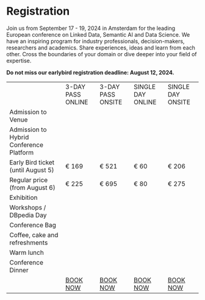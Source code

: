 # Registration
Join us from September 17 - 19, 2024 in Amsterdam for the leading European conference on Linked Data, Semantic AI and Data Science. We have an inspiring program for industry professionals, decision-makers, researchers and academics. Share experiences, ideas and learn from each other. Cross the boundaries of your domain or dive deeper into your field of expertise.  

**Do not miss our earlybird registration deadline: August 12, 2024.**


<table border="0" cellpadding="0" cellspacing="0" id="sheet0" class="sponsor-tab">
    <col class="col0">
    <col class="col1">
    <col class="col2">
    <col class="col3">
    <col class="col4">
    <col class="col5">
    <tbody>
      <tr class="row0 tr-head">
        <td class="td-transparent"></td>
        <td class="">3-DAY PASS ONLINE</td>
        <td class="td-first-ontop">3-DAY PASS ONSITE</td>
        <td class="">SINGLE DAY ONLINE</td>
        <td class="">SINGLE DAY ONSITE</td>
      </tr>
      <tr class="row1 tr-alt">
        <td class="">Admission to Venue</td>
        <td class=""><div class="i-circle i-close"></div></td>
        <td class="td-mid-ontop"><div class="i-circle i-check"></div></td>
        <td class=""><div class="i-circle i-close"></div></td>
        <td class=""><div class="i-circle i-check"></div></td>
      </tr>
      <tr class="row2">
        <td class="">Admission to Hybrid Conference Platform</td>
        <td class=""><div class="i-circle i-check"></div></td>
        <td class="td-mid-ontop"><div class="i-circle i-check"></div></td>
        <td class=""><div class="i-circle i-check"></div></td>
        <td class=""><div class="i-circle i-check"></div></td>
      </tr>
      <tr class="row3 tr-alt">
        <td class="">Early Bird ticket (until August 5)</td>
        <td class="td-important-val">€ 169</td>
        <td class="td-important-val td-mid-ontop">€ 521</td>
        <td class="td-important-val">€ 60</td>
        <td class="td-important-val">€ 206</td>
      </tr>
      <tr class="row4">
        <td class="">Regular price (from August 6)</td>
        <td class="">€ 225</td>
        <td class="td-mid-ontop">€ 695</td>
        <td class="">€ 80</td>
        <td class="">€ 275</td>
      </tr>
      <tr class="row5 tr-alt">
        <td class="">Exhibition</td>
        <td class=""><div class="i-circle i-close"></div></td>
        <td class="td-mid-ontop"><div class="i-circle i-check"></div></td>
        <td class=""><div class="i-circle i-close"></div></td>
        <td class=""><div class="i-circle i-check"></div></td>
      </tr>
      <tr class="row6">
        <td class="">Workshops / DBpedia Day</td>
        <td class=""><div class="i-circle i-check"></div></td>
        <td class="td-mid-ontop"><div class="i-circle i-check"></div></td>
        <td class=""><div class="i-circle i-check"></div></td>
        <td class=""><div class="i-circle i-check"></div></td>
      </tr>
      <tr class="row7 tr-alt">
        <td class="">Conference Bag</td>
        <td class=""><div class="i-circle i-check"></div></td>
        <td class="td-mid-ontop"><div class="i-circle i-check"></div></td>
        <td class=""><div class="i-circle i-check"></div></td>
        <td class=""><div class="i-circle i-check"></div></td>
      </tr>
      <tr class="row8">
        <td class="">Coffee, cake and refreshments</td>
        <td class=""><div class="i-circle i-close"></div></td>
        <td class="td-mid-ontop"><div class="i-circle i-check"></div></td>
        <td class=""><div class="i-circle i-close"></div></td>
        <td class=""><div class="i-circle i-check"></div></td>
      </tr>
      <tr class="row9 tr-alt">
        <td class="">Warm lunch</td>
        <td class=""><div class="i-circle i-close"></div></td>
        <td class="td-mid-ontop"><div class="i-circle i-check"></div></td>
        <td class=""><div class="i-circle i-close"></div></td>
        <td class=""><div class="i-circle i-check"></div></td>
      </tr>
      <tr class="row10">
        <td class="">Conference Dinner</td>
        <td class=""><div class="i-circle i-close"></div></td>
        <td class="td-mid-ontop"><div class="i-circle i-check"></div></td>
        <td class=""><div class="i-circle i-close"></div></td>
        <td class=""><div class="i-circle i-check"></div></td>
      </tr>
      <tr class="row11 tr-summary">
        <td class="">&nbsp;</td>
        <td class=""><a href="https://www.aanmelder.nl/semantics2024/subscribe" type="button" class="btn btn-primary">BOOK NOW</a></td>
        <td class="td-last-ontop"><a href="https://www.aanmelder.nl/semantics2024/subscribe" type="button" class="btn btn-primary">BOOK NOW</a></td>
        <td class=""><a href="https://www.aanmelder.nl/semantics2024/subscribe" type="button" class="btn btn-primary">BOOK NOW</a></td>
        <td class=""><a href="https://www.aanmelder.nl/semantics2024/subscribe" type="button" class="btn btn-primary">BOOK NOW</a></td>
      </tr>
    </tbody>
</table>
